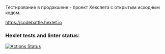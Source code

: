 Тестирование в продакшене - проект Хекслета с открытым исходным кодом.

https://codebattle.hexlet.io


### Hexlet tests and linter status:
[![Actions Status](https://github.com/GoldDrakon/qa-engineer-project-85/actions/workflows/hexlet-check.yml/badge.svg)](https://github.com/GoldDrakon/qa-engineer-project-85/actions)
